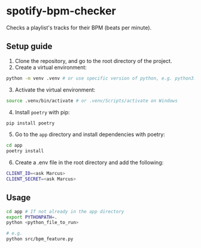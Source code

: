 # spotify-bpm-checker

Checks a playlist's tracks for their BPM (beats per minute).

## Setup guide

1. Clone the repository, and go to the root directory of the project.
2. Create a virtual environment:

```bash
python -m venv .venv # or use specific version of python, e.g. python3.12
```

3. Activate the virtual environment:

```bash
source .venv/bin/activate # or .venv/Scripts/activate on Windows
```

4. Install `poetry` with pip:

```bash
pip install poetry
```

5. Go to the `app` directory and install dependencies with poetry:

```bash
cd app
poetry install
```

6. Create a .env file in the root directory and add the following:

```bash
CLIENT_ID=<ask Marcus>
CLIENT_SECRET=<ask Marcus>
```

## Usage

```bash
cd app # If not already in the app directory
export PYTHONPATH=.
python <python_file_to_run>

# e.g.
python src/bpm_feature.py
```

